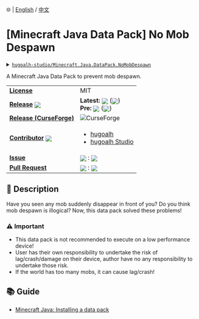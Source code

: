 🌐 | [English](./README.md) / [中文](./README-zh-TW.md)

# \[Minecraft Java Data Pack\] No Mob Despawn

<details>
  <summary><a href="https://github.com/hugoalh-studio/Minecraft.Java.DataPack.NoMobDespawn"><code>hugoalh-studio/Minecraft.Java.DataPack.NoMobDespawn</code></a></summary>
  <img align="center" alt="GitHub Language Count" src="https://img.shields.io/github/languages/count/hugoalh-studio/Minecraft.Java.DataPack.NoMobDespawn?logo=github&logoColor=ffffff&style=flat-square" />
  <img align="center" alt="GitHub Top Langauge" src="https://img.shields.io/github/languages/top/hugoalh-studio/Minecraft.Java.DataPack.NoMobDespawn?logo=github&logoColor=ffffff&style=flat-square" />
  <img align="center" alt="GitHub Repo Size" src="https://img.shields.io/github/repo-size/hugoalh-studio/Minecraft.Java.DataPack.NoMobDespawn?logo=github&logoColor=ffffff&style=flat-square" />
  <img align="center" alt="GitHub Code Size" src="https://img.shields.io/github/languages/code-size/hugoalh-studio/Minecraft.Java.DataPack.NoMobDespawn?logo=github&logoColor=ffffff&style=flat-square" />
  <img align="center" alt="GitHub Watcher" src="https://img.shields.io/github/watchers/hugoalh-studio/Minecraft.Java.DataPack.NoMobDespawn?logo=github&logoColor=ffffff&style=flat-square" />
  <img align="center" alt="GitHub Star" src="https://img.shields.io/github/stars/hugoalh-studio/Minecraft.Java.DataPack.NoMobDespawn?logo=github&logoColor=ffffff&style=flat-square" />
  <img align="center" alt="GitHub Fork" src="https://img.shields.io/github/forks/hugoalh-studio/Minecraft.Java.DataPack.NoMobDespawn?logo=github&logoColor=ffffff&style=flat-square" />
</details>

A Minecraft Java Data Pack to prevent mob despawn.

<table>
  <tr>
    <td><a href="./LICENSE.md"><b>License</b></a></td>
    <td>MIT</td>
  </tr>
  <tr>
    <td><a href="https://github.com/hugoalh-studio/Minecraft.Java.DataPack.NoMobDespawn/releases"><b>Release</b></a> <img align="center" src="https://img.shields.io/github/downloads/hugoalh-studio/Minecraft.Java.DataPack.NoMobDespawn/total?label=%20&style=flat-square" /></td>
    <td>
      <b>Latest:</b> <img align="center" src="https://img.shields.io/github/release/hugoalh-studio/Minecraft.Java.DataPack.NoMobDespawn?sort=semver&label=%20&style=flat-square" /> (<img align="center" src="https://img.shields.io/github/release-date/hugoalh-studio/Minecraft.Java.DataPack.NoMobDespawn?label=%20&style=flat-square" />)<br />
      <b>Pre:</b> <img align="center" src="https://img.shields.io/github/release/hugoalh-studio/Minecraft.Java.DataPack.NoMobDespawn?include_prereleases&sort=semver&label=%20&style=flat-square" /> (<img align="center" src="https://img.shields.io/github/release-date-pre/hugoalh-studio/Minecraft.Java.DataPack.NoMobDespawn?label=%20&style=flat-square" />)
    </td>
  </tr>
  <tr>
    <td><a href="https://www.curseforge.com/minecraft/customization/no-mob-despawn"><b>Release (CurseForge)</b></a></td>
    <td><img align="center" alt="CurseForge" src="https://img.shields.io/static/v1?style=flat-square&logo=curseforge&label=curseforge&message=%20&color=orange" /></td>
  </tr>
  <tr>
    <td><a href="https://github.com/hugoalh-studio/Minecraft.Java.DataPack.NoMobDespawn/graphs/contributors"><b>Contributor</b></a> <img align="center" src="https://img.shields.io/github/contributors/hugoalh-studio/Minecraft.Java.DataPack.NoMobDespawn?label=%20&style=flat-square" /></td>
    <td><ul>
        <li><a href="https://github.com/hugoalh">hugoalh</a></li>
        <li><a href="https://github.com/hugoalh-studio">hugoalh Studio</a></li>
    </ul></td>
  </tr>
  <tr>
    <td><a href="https://github.com/hugoalh-studio/Minecraft.Java.DataPack.NoMobDespawn/issues?q=is%3Aissue"><b>Issue</b></a></td>
    <td><img align="center" src="https://img.shields.io/github/issues-raw/hugoalh-studio/Minecraft.Java.DataPack.NoMobDespawn?label=%20&style=flat-square" /> : <img align="center" src="https://img.shields.io/github/issues-closed-raw/hugoalh-studio/Minecraft.Java.DataPack.NoMobDespawn?label=%20&style=flat-square" /></td>
  </tr>
  <tr>
    <td><a href="https://github.com/hugoalh-studio/Minecraft.Java.DataPack.NoMobDespawn/pulls?q=is%3Apr"><b>Pull Request</b></a></td>
    <td><img align="center" src="https://img.shields.io/github/issues-pr-raw/hugoalh-studio/Minecraft.Java.DataPack.NoMobDespawn?label=%20&style=flat-square" /> : <img align="center" src="https://img.shields.io/github/issues-pr-closed-raw/hugoalh-studio/Minecraft.Java.DataPack.NoMobDespawn?label=%20&style=flat-square" /></td>
  </tr>
</table>

## 📜 Description

Have you seen any mob suddenly disappear in front of you? Do you think mob despawn is illogical? Now, this data pack solved these problems!

### ⚠ Important

- This data pack is not recommended to execute on a low performance device!
- User has their own responsibility to undertake the risk of lag/crash/damage on their device, author have no any responsibility to undertake those risk.
- If the world has too many mobs, it can cause lag/crash!

## 📚 Guide

- [Minecraft Java: Installing a data pack](https://minecraft.gamepedia.com/Tutorials/Installing_a_data_pack)
